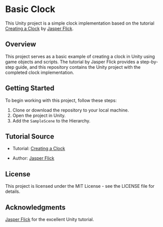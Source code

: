 # Basic Clock

This Unity project is a simple clock implementation based on the tutorial [Creating a Clock](https://catlikecoding.com/unity/tutorials/basics/game-objects-and-scripts) by [Jasper Flick](https://catlikecoding.com/).

## Overview

This project serves as a basic example of creating a clock in Unity using game objects and scripts. The tutorial by Jasper Flick provides a step-by-step guide, and this repository contains the Unity project with the completed clock implementation.

## Getting Started

To begin working with this project, follow these steps:

1. Clone or download the repository to your local machine.
2. Open the project in Unity.
3. Add the `SampleScene` to the Hierarchy.

## Tutorial Source

- Tutorial: [Creating a Clock](https://catlikecoding.com/unity/tutorials/basics/game-objects-and-scripts)

- Author: [Jasper Flick](https://catlikecoding.com/)

## License

This project is licensed under the MIT License - see the LICENSE file for details.

## Acknowledgments

[Jasper Flick](https://catlikecoding.com/) for the excellent Unity tutorial.

